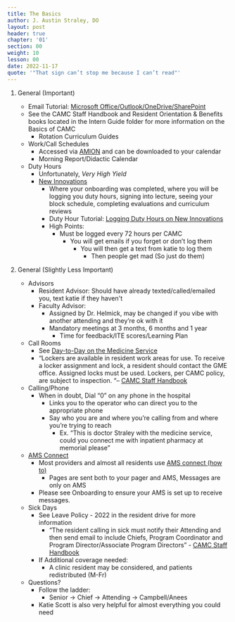 ```yaml
---
title: The Basics
author: J. Austin Straley, DO
layout: post
header: true
chapter: '01'
section: 00
weight: 10
lesson: 00
date: 2022-11-17
quote: '"That sign can’t stop me because I can’t read"'
---
```


1. General (Important)
    - Email Tutorial: [Microsoft Office/Outlook/OneDrive/SharePoint][6]
    - See the CAMC Staff Handbook and Resident Orientation & Benefits books located in the Intern Guide folder for more information on the Basics of CAMC
        - Rotation Curriculum Guides
    - Work/Call Schedules
        - Accessed via [AMION][4] and can be downloaded to your calendar
        - Morning Report/Didactic Calendar
    - Duty Hours
        - Unfortunately, *Very High Yield*
        - [New Innovations][2]
            - Where your onboarding was completed, where you will be logging you duty hours, signing into lecture, seeing your block schedule, completing evaluations and curriculum reviews
            - Duty Hour Tutorial: [Logging Duty Hours on New Innovations][3]
            - High Points:
                - Must be logged every 72 hours per CAMC
                    - You will get emails if you forget or don’t log them
                        - You will then get a text from katie to log them
                            - Then people get mad (So just do them)

2. General (Slightly Less Important)
    - Advisors
        - Resident Advisor: Should have already texted/called/emailed you, text katie if they haven't
        - Faculty Advisor:
            - Assigned by Dr. Helmick, may be changed if you vibe with another attending and they’re ok with it
            - Mandatory meetings at 3 months, 6 months and 1 year
                - Time for feedback/ITE scores/Learning Plan
    - Call Rooms
        - See [Day-to-Day on the Medicine Service][5]
        - “Lockers are available in resident work areas for use. To receive a locker assignment and lock, a resident should contact the GME office. Assigned locks must be used. Lockers, per CAMC policy, are subject to inspection. “– [CAMC Staff Handbook][7]
    - Calling/Phone
        - When in doubt, Dial “0” on any phone in the hospital
            - Links you to the operator who can direct you to the appropriate phone
            - Say who you are and where you’re calling from and where you’re trying to reach
                - Ex. “This is doctor Straley with the medicine service, could you connect me with inpatient pharmacy at memorial please”
    - [AMS Connect][8]
        - Most providers and almost all residents use [AMS connect (how to)][9]
            - Pages are sent both to your pager and AMS, Messages are only on AMS
        - Please see Onboarding to ensure your AMS is set up to receive messages.
    - Sick Days
        - See Leave Policy - 2022 in the resident drive for more information
            - “The resident calling in sick must notify their Attending and then send email to include Chiefs, Program Coordinator and Program Director/Associate Program Directors” - [CAMC Staff Handbook][7]
        - If Additional coverage needed:
            - A clinic resident may be considered, and patients redistributed (M-Fr)
    - Questions?
        - Follow the ladder:
            - Senior -> Chief -> Attending -> Campbell/Anees
        - Katie Scott is also very helpful for almost everything you could need

[1]: https://www.camc.org/newhirelocations
[2]: https://www.new-innov.com/Login/Login.aspx
[3]: https://youtu.be/dkpLhmxxwpU
[4]: https://www.amion.com/cgi-bin/ocs
[5]: /internguidepages/chapter03/3-day-to-day-on-medservice/
[6]: https://youtu.be/p6yKzWvLs74
[7]: /posts/pdfs/2021-2022-residenthandbook
[8]: https://account.amsconnectapp.com/login
[9]: /internguidepages/chapter15/3-important-websites/

